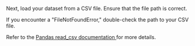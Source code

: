 Next, load your dataset from a CSV file. Ensure that the file path is correct.
<div class="hint"> 
If you encounter a "FileNotFoundError," 
double-check the path to your CSV file.

Refer to the 
<a href="https://pandas.pydata.org/pandas-docs/stable/reference/api/pandas.read_csv.html">
Pandas read_csv documentation
</a>
for more details. </div>